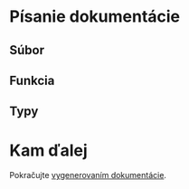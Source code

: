 # Písanie dokumentácie

## Súbor

## Funkcia

## Typy

# Kam ďalej

Pokračujte [vygenerovaním dokumentácie](./generate.md).